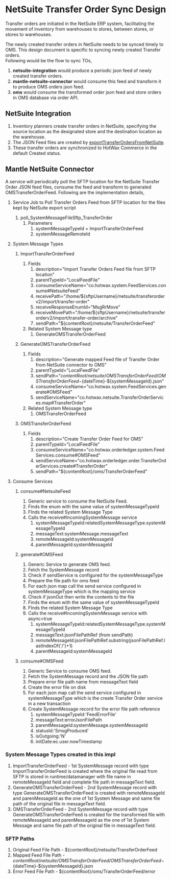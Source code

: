 # NetSuite Transfer Order Sync Design

Transfer orders are initiated in the NetSuite ERP system, facilitating the movement of inventory from warehouses to stores, between stores, or stores to warehouses.

The newly created transfer orders in NetSuite needs to be synced timely to OMS. This design document is specific to syncing newly created Transfer orders.   
Following would be the flow to sync TOs,
1. **netsuite-integration** would produce a periodic json feed of newly created transfer orders.
2. **mantle-netsuite-connector** would consume this feed and transform it to produce OMS orders json feed.
3. **oms** would consume the transformed order json feed and store orders in OMS database via order API.

## NetSuite Integration
1. Inventory planners create transfer orders in NetSuite, specifying the source location as the designated store and the destination location as the warehouse.
2. The JSON Feed files are created by [exportTransferOrdersFromNetSuite](exportTransferOrdersFromNetSuite.md).
3. These transfer orders are synchronized to HotWax Commerce in the default Created status.

## Mantle NetSuite Connector
A service will periodically poll the SFTP location for the NetSuite Transfer Order JSON feed files, consume the feed and transform to generated OMSTransferOrderFeed.
Following are the implementation details,
1. Service Job to Poll Transfer Orders Feed from SFTP location for the files kept by NetSuite export script
   1. poll_SystemMessageFileSftp_TransferOrder 
      1. Parameters 
         1. systemMessageTypeId = ImportTransferOrderFeed
         2. systemMessageRemoteId

2. System Message Types
   1. ImportTransferOrderFeed 
      1. Fields 
         1. description="Import Transfer Orders Feed file from SFTP location"
         2. parentTypeId="LocalFeedFile"
         3. consumeServiceName="co.hotwax.system.FeedServices.consume#NetsuiteFeed"
         4. receivePath="/home/${sftpUsername}/netsuite/transferorderv2/import/transfer-order"
         5. receiveResponseEnumId="MsgRrMove"
         6. receiveMovePath="/home/${sftpUsername}/netsuite/transferorderv2/import/transfer-order/archive"
         7. sendPath="${contentRoot}/netsuite/TransferOrderFeed"
      2. Related System Message type
         1. GenerateOMSTransferOrderFeed

   2. GenerateOMSTransferOrderFeed 
      1. Fields 
         1. description="Generate mapped Feed file of Transfer Order from NetSuite connector to OMS"
         2. parentTypeId="LocalFeedFile"
         3. sendPath="${contentRoot}/netsuite/OMSTransferOrderFeed/OMSTransferOrderFeed-${dateTime}-${systemMessageId}.json"
         4. consumeServiceName="co.hotwax.system.FeedServices.generate#OMSFeed"
         5. sendServiceName="co.hotwax.netsuite.TransferOrderServices.map#TransferOrder"
      2. Related System Message type 
         1. OMSTransferOrderFeed 
   3. OMSTransferOrderFeed 
      1. Fields 
         1. description="Create Transfer Order Feed for OMS"
         2. parentTypeId="LocalFeedFile"
         3. consumeServiceName="co.hotwax.orderledger.system.FeedServices.consume#OMSFeed"
         4. sendServiceName="co.hotwax.orderledger.order.TransferOrderServices.create#TransferOrder"
         5. sendPath="${contentRoot}/oms/TransferOrderFeed"
         
3. Consume Services
   1. consume#NetsuiteFeed 
      1. Generic service to consume the NetSuite Feed. 
      2. Finds the enum with the same value of systemMessageTypeId 
      3. FInds the related System Message Type
      4. Calls the receive#IncomingSystemMessage service 
         1. systemMessageTypeId:relatedSystemMessageType.systemMessageTypeId 
         2. messageText:systemMessage.messageText 
         3. remoteMessageId:systemMessageId 
         4. parentMessageId:systemMessageId

   2. generate#OMSFeed 
      1. Generic Service to generate OMS feed. 
      2. Fetch the SystemMessage record 
      3. Check if sendService is configured for the systemMessageType 
      4. Prepare the file path for oms feed 
      5. For each json map call the send service configured in systemMessageType which is the mapping service 
      6. Check if jsonOut then write the contents to the file 
      7. Finds the enum with the same value of systemMessageTypeId 
      8. FInds the related System Message Type 
      9. Calls the receive#IncomingSystemMessage service with async=true 
         1. systemMessageTypeId:relatedSystemMessageType.systemMessageTypeId 
         2. messageText:jsonFilePathRef (from sendPath)
         3. remoteMessageId:jsonFilePathRef.substring(jsonFilePathRef.lastIndexOf('/')+1)
         4. parentMessageId:systemMessageId
   
   3. consume#OMSFeed 
      1. Generic Service to consume OMS feed. 
      2. Fetch the SystemMessage record and the JSON file path 
      3. Prepare error file path name from messageText field 
      4. Create the error file on disk 
      5. For each json map call the send service configured in systemMessageType which is the create Transfer Order service in a new transaction
      6. Create SystemMessage record for the error file path reference 
         1. systemMessageTypeId:'FeedErrorFile' 
         2. messageText:errorJsonFilePath 
         3. parentMessageId:systemMessage.systemMessageId 
         4. statusId:'SmsgProduced' 
         5. isOutgoing:'N' 
         6. initDate:ec.user.nowTimestamp
      
### System Message Types created in this impl
1. ImportTransferOrderFeed - 1st SystemMessage record with type ImportTransferOrderFeed is created where the original file read from SFTP is stored in runtime/datamanager with file name in remoteMessageId field and complete file path in messageText field.
2. GenerateOMSTransferOrderFeed - 2nd SystemMessage record with type GenerateOMSTransferOrderFeed is created with remoteMessageId and parenMessageId as the one of 1st System Message and same file path of the original file in messageText field.
3. OMSTransferOrderFeed - 2nd SystemMessage record with type GenerateOMSTransferOrderFeed is created for the transformed file with remoteMessageId and parenMessageId as the one of 1st System Message and same file path of the original file in messageText field.

### SFTP Paths
1. Original Feed File Path - ${contentRoot}/netsuite/TransferOrderFeed 
2. Mapped Feed File Path - ${contentRoot}/netsuite/OMSTransferOrderFeed/OMSTransferOrderFeed-${dateTime}-${systemMessageId}.json
3. Error Feed File Path - ${contentRoot}/oms/TransferOrderFeed/error